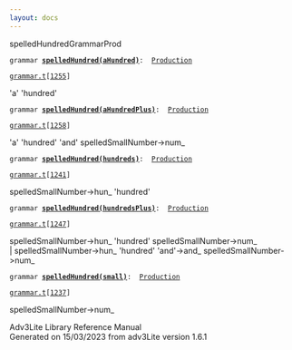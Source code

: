 ```yaml
---
layout: docs
---
```

<span class="title">spelledHundred</span><span class="type">GrammarProd</span>

`grammar `**[`spelledHundred(aHundred)`](../object/spelledHundred(aHundred).html)**` :   `[`Production`](../object/Production.html)

[`grammar.t`](../file/grammar.t.html)`[`[`1255`](../source/grammar.t.html#1255)`]`



'a' 'hundred'



`grammar `**[`spelledHundred(aHundredPlus)`](../object/spelledHundred(aHundredPlus).html)**` :   `[`Production`](../object/Production.html)

[`grammar.t`](../file/grammar.t.html)`[`[`1258`](../source/grammar.t.html#1258)`]`



'a' 'hundred' 'and' spelledSmallNumber-\>num\_  



`grammar `**[`spelledHundred(hundreds)`](../object/spelledHundred(hundreds).html)**` :   `[`Production`](../object/Production.html)

[`grammar.t`](../file/grammar.t.html)`[`[`1241`](../source/grammar.t.html#1241)`]`



spelledSmallNumber-\>hun\_ 'hundred'  



`grammar `**[`spelledHundred(hundredsPlus)`](../object/spelledHundred(hundredsPlus).html)**` :   `[`Production`](../object/Production.html)

[`grammar.t`](../file/grammar.t.html)`[`[`1247`](../source/grammar.t.html#1247)`]`



spelledSmallNumber-\>hun\_ 'hundred' spelledSmallNumber-\>num\_  
\| spelledSmallNumber-\>hun\_ 'hundred' 'and'-\>and\_
spelledSmallNumber-\>num\_  



`grammar `**[`spelledHundred(small)`](../object/spelledHundred(small).html)**` :   `[`Production`](../object/Production.html)

[`grammar.t`](../file/grammar.t.html)`[`[`1237`](../source/grammar.t.html#1237)`]`



spelledSmallNumber-\>num\_





Adv3Lite Library Reference Manual  
Generated on 15/03/2023 from adv3Lite version 1.6.1


